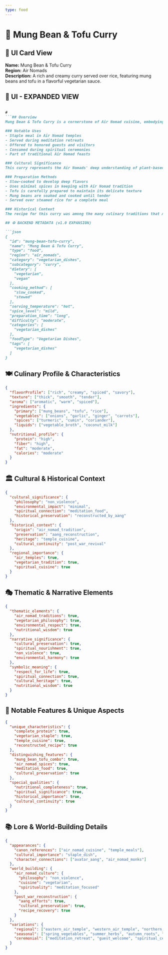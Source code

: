 ```yaml
---
type: food
---
```


# 🍛 Mung Bean & Tofu Curry

## 🎴 UI Card View

**Name:** Mung Bean & Tofu Curry  
**Region:** Air Nomads  
**Description:** A rich and creamy curry served over rice, featuring mung beans and tofu in a flavorful vegetarian sauce.

## 📖 UI - EXPANDED VIEW

```md

#
```## Overview
Mung Bean & Tofu Curry is a cornerstone of Air Nomad cuisine, embodying the nation's vegetarian philosophy and mastery of plant-based cooking. This rich and creamy curry combines protein-rich mung beans with delicate tofu in a flavorful sauce, served over a warm bed of rice. The dish represents the Air Nomads' commitment to non-violence and their sophisticated approach to vegetarian cuisine.

### Notable Uses
- Staple meal in Air Nomad temples
- Served during meditation retreats
- Offered to honored guests and visitors
- Consumed during spiritual ceremonies
- Part of traditional Air Nomad feasts

### Cultural Significance
This curry represents the Air Nomads' deep understanding of plant-based nutrition and their ability to create satisfying, protein-rich meals without animal products. The combination of mung beans and tofu provides complete protein, demonstrating the Air Nomads' nutritional wisdom and their respect for all living beings.

### Preparation Methods
- Slow-cooked to develop deep flavors
- Uses minimal spices in keeping with Air Nomad tradition
- Tofu is carefully prepared to maintain its delicate texture
- Mung beans are soaked and cooked until tender
- Served over steamed rice for a complete meal

### Historical Context
The recipe for this curry was among the many culinary traditions that Avatar Aang attempted to reconstruct after the Hundred Year War. While the original recipes were lost with the destruction of the Air Nomad civilization, Aang worked to preserve and revive these traditional dishes based on his memories and damaged scrolls found in the air temples.

## ⚙️ BACKEND METADATA (v1.0 EXPANSION)

```json
{
  "id": "mung-bean-tofu-curry",
  "name": "Mung Bean & Tofu Curry",
  "type": "food",
  "region": "air_nomads",
  "category": "vegetarian_dishes",
  "subcategory": "curry",
  "dietary": [
    "vegetarian",
    "vegan"
  ],
  "cooking_method": [
    "slow_cooked",
    "stewed"
  ],
  "serving_temperature": "hot",
  "spice_level": "mild",
  "preparation_time": "long",
  "difficulty": "moderate",
  "categories": [
    "vegetarian_dishes"
  ],
  "foodType": "Vegetarian Dishes",
  "tags": [
    "vegetarian_dishes"
  ]
}
```

## 🍽️ Culinary Profile & Characteristics

```json
{
  "flavorProfile": ["rich", "creamy", "spiced", "savory"],
  "texture": ["thick", "smooth", "tender"],
  "aroma": ["aromatic", "warm", "spiced"],
  "ingredients": {
    "primary": ["mung_beans", "tofu", "rice"],
    "vegetables": ["onions", "garlic", "ginger", "carrots"],
    "spices": ["turmeric", "cumin", "coriander"],
    "liquids": ["vegetable_broth", "coconut_milk"]
  },
  "nutritional_profile": {
    "protein": "high",
    "fiber": "high",
    "fat": "moderate",
    "calories": "moderate"
  }
}
```

## 🏛️ Cultural & Historical Context

```json
{
  "cultural_significance": {
    "philosophy": "non_violence",
    "environmental_impact": "minimal",
    "spiritual_connection": "meditation_food",
    "historical_preservation": "reconstructed_by_aang"
  },
  "historical_context": {
    "origin": "air_nomad_tradition",
    "preservation": "aang_reconstruction",
    "heritage": "temple_cuisine",
    "cultural_continuity": "post_war_revival"
  },
  "regional_importance": {
    "air_temples": true,
    "vegetarian_tradition": true,
    "spiritual_cuisine": true
  }
}
```

## 🎭 Thematic & Narrative Elements

```json
{
  "thematic_elements": {
    "air_nomad_traditions": true,
    "vegetarian_philosophy": true,
    "environmental_respect": true,
    "nutritional_wisdom": true
  },
  "narrative_significance": {
    "cultural_preservation": true,
    "spiritual_nourishment": true,
    "non_violence": true,
    "environmental_harmony": true
  },
  "symbolic_meaning": {
    "respect_for_life": true,
    "spiritual_connection": true,
    "cultural_heritage": true,
    "nutritional_wisdom": true
  }
}
```

## 🌟 Notable Features & Unique Aspects

```json
{
  "unique_characteristics": {
    "complete_protein": true,
    "vegetarian_staple": true,
    "temple_cuisine": true,
    "reconstructed_recipe": true
  },
  "distinguishing_features": {
    "mung_bean_tofu_combo": true,
    "air_nomad_spices": true,
    "meditation_food": true,
    "cultural_preservation": true
  },
  "special_qualities": {
    "nutritional_completeness": true,
    "spiritual_significance": true,
    "historical_importance": true,
    "cultural_continuity": true
  }
}
```

## 📚 Lore & World-Building Details

```json
{
  "appearances": {
    "canon_references": ["air_nomad_cuisine", "temple_meals"],
    "cultural_importance": "staple_dish",
    "character_connections": ["avatar_aang", "air_nomad_monks"]
  },
  "world_building": {
    "air_nomad_culture": {
      "philosophy": "non_violence",
      "cuisine": "vegetarian",
      "spirituality": "meditation_focused"
    },
    "post_war_reconstruction": {
      "aang_efforts": true,
      "cultural_preservation": true,
      "recipe_recovery": true
    }
  },
  "variations": {
    "regional": ["eastern_air_temple", "western_air_temple", "northern_air_temple", "southern_air_temple"],
    "seasonal": ["spring_vegetables", "summer_herbs", "autumn_roots", "winter_preserved"],
    "ceremonial": ["meditation_retreat", "guest_welcome", "spiritual_celebration"]
  }
}
```
